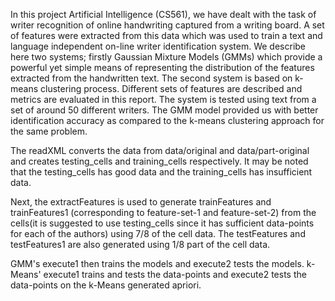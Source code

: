 In this project Artificial Intelligence (CS561), we have dealt with the task of writer recognition of online handwriting captured from a writing board. A set of features were extracted from this data which was used to train a text and language independent on-line writer identification system. We describe here two systems; firstly Gaussian Mixture Models (GMMs) which provide a powerful yet simple means of representing the distribution of the features extracted from the handwritten text. The second system is based on k-means clustering process. Different sets of features are described and metrics are evaluated in this report. The system is tested using text from a set of around 50 different writers. The GMM model provided us with better identification accuracy as compared to the k-means clustering approach for the same problem.

The readXML converts the data from data/original and data/part-original and creates testing_cells and training_cells respectively.
It may be noted that the testing_cells has good data and the training_cells has insufficient data.

Next, the extractFeatures is used to generate trainFeatures and trainFeatures1 (corresponding to feature-set-1 and feature-set-2) from the cells(it is suggested to use testing_cells since it has sufficient data-points for each of the authors) using 7/8 of the cell data. The testFeatures and testFeatures1 are also generated using 1/8 part of the cell data.

GMM's execute1 then trains the models and execute2 tests the models.
k-Means' execute1 trains and tests the data-points and execute2 tests the data-points on the k-Means generated apriori.
